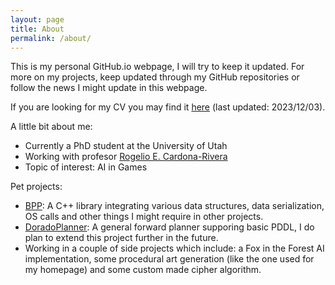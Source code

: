```yaml
---
layout: page
title: About
permalink: /about/
---
```


This is my personal GitHub.io webpage, I will try to keep it updated.
For more on my projects, keep updated through my GitHub repositories or follow the news I might update in this webpage.

If you are looking for my CV you may find it [here](/resources/CV_English_Short.pdf) (last updated: 2023/12/03).

A little bit about me:

- Currently a PhD student at the University of Utah
- Working with profesor [Rogelio E. Cardona-Rivera](http://rogel.io/)
- Topic of interest: AI in Games

Pet projects:

- [BPP](https://github.com/BlopaSc/BPP): A C++ library integrating various data structures, data serialization, OS calls and other things I might require in other projects.
- [DoradoPlanner](https://github.com/BlopaSc/DoradoPlanner): A general forward planner supporing basic PDDL, I do plan to extend this project further in the future.
- Working in a couple of side projects which include: a Fox in the Forest AI implementation, some procedural art generation (like the one used for my homepage) and some custom made cipher algorithm.
